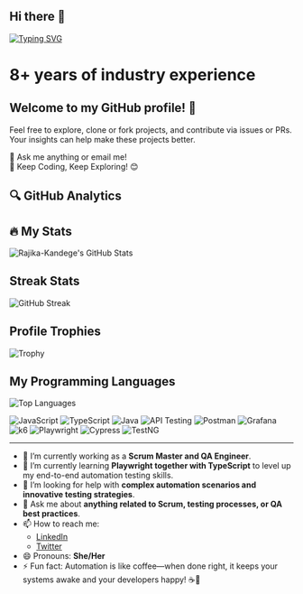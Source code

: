 ## Hi there 👋

[![Typing SVG](https://readme-typing-svg.demolab.com?font=Fira+Code&weight=500&size=24&pause=1000&color=F75C7E&width=435&lines=Automation+Engineer)](https://git.io/typing-svg)


# 8+ years of industry experience

## Welcome to my GitHub profile! 👋

Feel free to explore, clone or fork projects, and contribute via issues or PRs. Your insights can help make these projects better.

💬 Ask me anything or email me!  
🌟 Keep Coding, Keep Exploring! 😊

## 🔍 GitHub Analytics

## 🔥 My Stats

![Rajika-Kandege's GitHub Stats](https://github-readme-stats.vercel.app/api?username=Rajika-Kandege&show_icons=true&theme=radical)

## Streak Stats

![GitHub Streak](https://github-readme-streak-stats.herokuapp.com/?user=Rajika-Kandege&theme=radical)

## Profile Trophies
![Trophy](https://github-profile-trophy.vercel.app/?username=Rajika-Kandege&theme=radical)



## My Programming Languages

![Top Languages](https://github-readme-stats.vercel.app/api/top-langs/?username=Rajika-Kandege&layout=compact&theme=radical)


![JavaScript](https://img.shields.io/badge/-JavaScript-F7DF1E?style=flat-square&logo=javascript&logoColor=black)
![TypeScript](https://img.shields.io/badge/-TypeScript-3178C6?style=flat-square&logo=typescript&logoColor=white)
![Java](https://img.shields.io/badge/Java-%23ED8B00.svg?style=flat&logo=openjdk&logoColor=white)
![API Testing](https://img.shields.io/badge/API-Testing-blue?style=flat&logo=api&logoColor=white)
![Postman](https://img.shields.io/badge/Postman-FF6C37?style=flat&logo=postman&logoColor=white)
![Grafana](https://img.shields.io/badge/Grafana-F46800?style=flat&logo=grafana&logoColor=white)
![k6](https://img.shields.io/badge/k6-7D64FF?style=flat&logo=k6&logoColor=white)
![Playwright](https://img.shields.io/badge/Playwright-2EAD33?style=for-the-badge&logo=playwright&logoColor=white)
![Cypress](https://img.shields.io/badge/Cypress-17202C?style=for-the-badge&logo=cypress&logoColor=white)
![TestNG](https://img.shields.io/badge/TestNG-FF7300?style=for-the-badge&logo=testng&logoColor=white)

---

- 🔭 I’m currently working as a **Scrum Master and QA Engineer**.
- 🌱 I’m currently learning **Playwright together with TypeScript** to level up my end-to-end automation testing skills.
- 🤔 I’m looking for help with **complex automation scenarios and innovative testing strategies**.
- 💬 Ask me about **anything related to Scrum, testing processes, or QA best practices**.
- 📫 How to reach me:  
  - [LinkedIn](https://www.linkedin.com/in/chalani-rajika/)  
  - [Twitter](https://x.com/Kandege_Rajika)  
- 😄 Pronouns: **She/Her**
- ⚡ Fun fact: Automation is like coffee—when done right, it keeps your systems awake and your developers happy! ☕🤖


